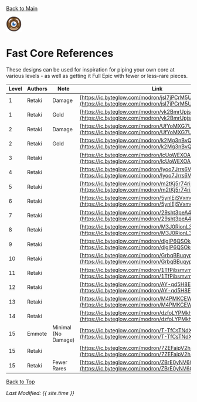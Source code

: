 [Back to Main](index.md)

![Fast Core](images/core_3_fast.png)

# Fast Core References

These designs can be used for inspiration for piping your own core at various levels - as well as getting it Full Epic with fewer or less-rare pieces.

| Level | Authors | Note | Link |
|---|---|---|---|
| 1 | Retaki | Damage | [https://ic.byteglow.com/modron/jsI7jPCrM5UiP-FK7uz8S](https://ic.byteglow.com/modron/jsI7jPCrM5UiP-FK7uz8S) |
| 1 | Retaki | Gold | [https://ic.byteglow.com/modron/yk2BmrUpjs3UpnAKliAP3](https://ic.byteglow.com/modron/yk2BmrUpjs3UpnAKliAP3) |
| 2 | Retaki | Damage | [https://ic.byteglow.com/modron/UfYoMXG7U_x-EmIoMuIBB](https://ic.byteglow.com/modron/UfYoMXG7U_x-EmIoMuIBB) |
| 2 | Retaki | Gold | [https://ic.byteglow.com/modron/k2Mg3nBvQG1dwWA2qnzLb](https://ic.byteglow.com/modron/k2Mg3nBvQG1dwWA2qnzLb) |
| 3 | Retaki |  | [https://ic.byteglow.com/modron/lcUoWEXOA2jDU-Ju20JYH](https://ic.byteglow.com/modron/lcUoWEXOA2jDU-Ju20JYH) |
| 4 | Retaki |  | [https://ic.byteglow.com/modron/Iyoo7Jrrs6V9coLMvQ6QD](https://ic.byteglow.com/modron/Iyoo7Jrrs6V9coLMvQ6QD) |
| 5 | Retaki |  | [https://ic.byteglow.com/modron/m2tKj5r74ri26m94HdOTf](https://ic.byteglow.com/modron/m2tKj5r74ri26m94HdOTf) |
| 6 | Retaki |  | [https://ic.byteglow.com/modron/5ynlEjSVxmePUfkOkDIGP](https://ic.byteglow.com/modron/5ynlEjSVxmePUfkOkDIGP) |
| 7 | Retaki |  | [https://ic.byteglow.com/modron/29sht3peA4PoMhOq18_aB](https://ic.byteglow.com/modron/29sht3peA4PoMhOq18_aB) |
| 8 | Retaki |  | [https://ic.byteglow.com/modron/M3J0RionL3yp933OCgG_S](https://ic.byteglow.com/modron/M3J0RionL3yp933OCgG_S) |
| 9 | Retaki |  | [https://ic.byteglow.com/modron/dlgIP6QSOkeJ_oKO2xK0u](https://ic.byteglow.com/modron/dlgIP6QSOkeJ_oKO2xK0u) |
| 10 | Retaki |  | [https://ic.byteglow.com/modron/GrbqBBuqypbkyft3yeU4T](https://ic.byteglow.com/modron/GrbqBBuqypbkyft3yeU4T) |
| 11 | Retaki |  | [https://ic.byteglow.com/modron/1TfPibsmvmpP33ACYSbIR](https://ic.byteglow.com/modron/1TfPibsmvmpP33ACYSbIR) |
| 12 | Retaki |  | [https://ic.byteglow.com/modron/AY-qd5H8EpbnrTfn_N-kZ](https://ic.byteglow.com/modron/AY-qd5H8EpbnrTfn_N-kZ) |
| 13 | Retaki |  | [https://ic.byteglow.com/modron/M4PMKCEW8oXz7vY_X2lRe](https://ic.byteglow.com/modron/M4PMKCEW8oXz7vY_X2lRe) |
| 14 | Retaki |  | [https://ic.byteglow.com/modron/dzfoLYPMkhNZhhqffYIiM](https://ic.byteglow.com/modron/dzfoLYPMkhNZhhqffYIiM) |
| 15 | Emmote | Minimal (No Damage) | [https://ic.byteglow.com/modron/T-TfCsTNdXfLHOULzOfHr](https://ic.byteglow.com/modron/T-TfCsTNdXfLHOULzOfHr) |
| 15 | Retaki |  | [https://ic.byteglow.com/modron/7ZEFaipV2hBqOPGWLIw0c](https://ic.byteglow.com/modron/7ZEFaipV2hBqOPGWLIw0c) |
| 15 | Retaki | Fewer Rares | [https://ic.byteglow.com/modron/ZBrE0yNV6Ce0IS8qCHhuy](https://ic.byteglow.com/modron/ZBrE0yNV6Ce0IS8qCHhuy) |

[Back to Top](#top)

*Last Modified: {{ site.time }}*
